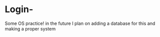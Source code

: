 # Login-
Some OS practice!
in the future I plan on adding a database for this and making a proper system

